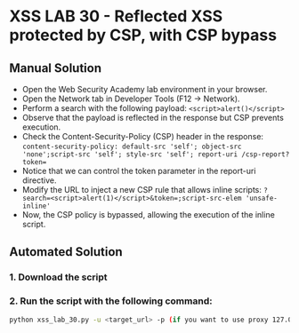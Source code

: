 # XSS LAB 30 - Reflected XSS protected by CSP, with CSP bypass

## Manual Solution

- Open the Web Security Academy lab environment in your browser.
- Open the Network tab in Developer Tools (F12 → Network).
- Perform a search with the following payload: `<script>alert()</script>`
- Observe that the payload is reflected in the response but CSP prevents execution.
- Check the Content-Security-Policy (CSP) header in the response:
``content-security-policy: default-src 'self'; object-src 'none';script-src 'self'; style-src 'self'; report-uri /csp-report?token=``
- Notice that we can control the token parameter in the report-uri directive.
- Modify the URL to inject a new CSP rule that allows inline scripts:
`?search=<script>alert(1)</script>&token=;script-src-elem 'unsafe-inline'`
- Now, the CSP policy is bypassed, allowing the execution of the inline script.

## Automated Solution

### 1. Download the script
### 2. Run the script with the following command:
```sh
python xss_lab_30.py -u <target_url> -p (if you want to use proxy 127.0.0.1:8080)
```